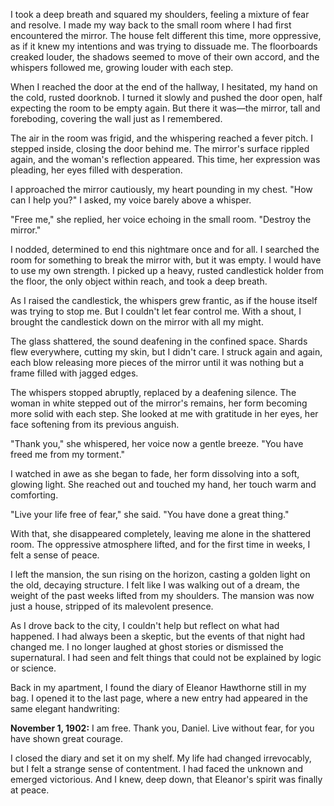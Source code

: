 I took a deep breath and squared my shoulders, feeling a mixture of fear and resolve. I made my way back to the small room where I had first encountered the mirror. The house felt different this time, more oppressive, as if it knew my intentions and was trying to dissuade me. The floorboards creaked louder, the shadows seemed to move of their own accord, and the whispers followed me, growing louder with each step.

When I reached the door at the end of the hallway, I hesitated, my hand on the cold, rusted doorknob. I turned it slowly and pushed the door open, half expecting the room to be empty again. But there it was—the mirror, tall and foreboding, covering the wall just as I remembered.

The air in the room was frigid, and the whispering reached a fever pitch. I stepped inside, closing the door behind me. The mirror's surface rippled again, and the woman's reflection appeared. This time, her expression was pleading, her eyes filled with desperation.

I approached the mirror cautiously, my heart pounding in my chest. "How can I help you?" I asked, my voice barely above a whisper.

"Free me," she replied, her voice echoing in the small room. "Destroy the mirror."

I nodded, determined to end this nightmare once and for all. I searched the room for something to break the mirror with, but it was empty. I would have to use my own strength. I picked up a heavy, rusted candlestick holder from the floor, the only object within reach, and took a deep breath.

As I raised the candlestick, the whispers grew frantic, as if the house itself was trying to stop me. But I couldn't let fear control me. With a shout, I brought the candlestick down on the mirror with all my might.

The glass shattered, the sound deafening in the confined space. Shards flew everywhere, cutting my skin, but I didn't care. I struck again and again, each blow releasing more pieces of the mirror until it was nothing but a frame filled with jagged edges.

The whispers stopped abruptly, replaced by a deafening silence. The woman in white stepped out of the mirror's remains, her form becoming more solid with each step. She looked at me with gratitude in her eyes, her face softening from its previous anguish.

"Thank you," she whispered, her voice now a gentle breeze. "You have freed me from my torment."

I watched in awe as she began to fade, her form dissolving into a soft, glowing light. She reached out and touched my hand, her touch warm and comforting.

"Live your life free of fear," she said. "You have done a great thing."

With that, she disappeared completely, leaving me alone in the shattered room. The oppressive atmosphere lifted, and for the first time in weeks, I felt a sense of peace.

I left the mansion, the sun rising on the horizon, casting a golden light on the old, decaying structure. I felt like I was walking out of a dream, the weight of the past weeks lifted from my shoulders. The mansion was now just a house, stripped of its malevolent presence.

As I drove back to the city, I couldn't help but reflect on what had happened. I had always been a skeptic, but the events of that night had changed me. I no longer laughed at ghost stories or dismissed the supernatural. I had seen and felt things that could not be explained by logic or science.

Back in my apartment, I found the diary of Eleanor Hawthorne still in my bag. I opened it to the last page, where a new entry had appeared in the same elegant handwriting:

**November 1, 1902:**
I am free. Thank you, Daniel. Live without fear, for you have shown great courage.

I closed the diary and set it on my shelf. My life had changed irrevocably, but I felt a strange sense of contentment. I had faced the unknown and emerged victorious. And I knew, deep down, that Eleanor's spirit was finally at peace.
